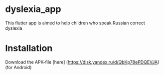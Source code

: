 # dyslexia_app

This flutter app is aimed to help children who speak Russian correct dyslexia

# Installation
Download the APK-file [here] (https://disk.yandex.ru/d/QbKp78ePDQEVJA) (for Android)



